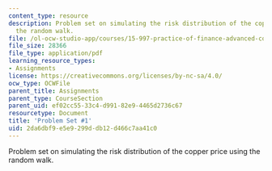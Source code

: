 ```yaml
---
content_type: resource
description: Problem set on simulating the risk distribution of the copper price using
  the random walk.
file: /ol-ocw-studio-app/courses/15-997-practice-of-finance-advanced-corporate-risk-management-spring-2009/2da6dbf9e5e9299ddb12d466c7aa41c0_MIT15_997s09_pset01.pdf
file_size: 28366
file_type: application/pdf
learning_resource_types:
- Assignments
license: https://creativecommons.org/licenses/by-nc-sa/4.0/
ocw_type: OCWFile
parent_title: Assignments
parent_type: CourseSection
parent_uid: ef02cc55-33c4-d991-82e9-4465d2736c67
resourcetype: Document
title: 'Problem Set #1'
uid: 2da6dbf9-e5e9-299d-db12-d466c7aa41c0
---
```

Problem set on simulating the risk distribution of the copper price using the random walk.